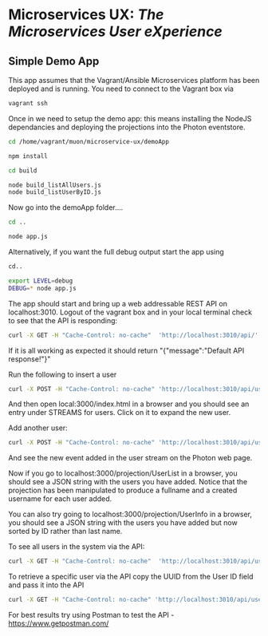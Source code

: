 # Microservices UX:  *The Microservices User eXperience*
## Simple Demo App

This app assumes that the Vagrant/Ansible Microservices platform has been deployed and is running. You need to connect to the Vagrant box via

```bash
vagrant ssh
```

Once in we need to setup the demo app: this means installing the NodeJS dependancies and deploying the projections into the Photon eventstore.

```bash
cd /home/vagrant/muon/microservice-ux/demoApp

npm install

cd build

node build_listAllUsers.js
node build_listUserByID.js
```
Now go into the demoApp folder....
```bash
cd ..

node app.js
```

Alternatively, if you want the full debug output start the app using
```bash
cd..

export LEVEL=debug
DEBUG=* node app.js
```

The app should start and bring up a web addressable REST API on localhost:3010. Logout of the vagrant box and in your local terminal check to see that the API is responding:
```bash
curl -X GET -H "Cache-Control: no-cache"  'http://localhost:3010/api/'
```
If it is all working as expected it should return "{"message":"Default API response!"}"

Run the following to insert a user
```bash
curl -X POST -H "Cache-Control: no-cache" 'http://localhost:3010/api/users/?fname=Charlie&lname=Brown&password=peanuts'
```

And then open local:3000/index.html in a browser and you should see an entry under STREAMS for users. Click on it to expand the new user.

Add another user:
```bash
curl -X POST -H "Cache-Control: no-cache" 'http://localhost:3010/api/users/?fname=Peppermint&lname=Patty&password=chuck'
```
And see the new event added in the user stream on the Photon web page.

Now if you go to localhost:3000/projection/UserList in a browser, you should see a JSON string with the users you have added. Notice that the projection has been manipulated to produce a fullname and a created username for each user added.

You can also try going to localhost:3000/projection/UserInfo in a browser, you should see a JSON string with the users you have added but now sorted by ID rather than last name.

To see all users in the system via the API:
```bash
curl -X GET -H "Cache-Control: no-cache"  'http://localhost:3010/api/users'
```

To retrieve a specific user via the API copy the UUID from the User ID field and pass it into the API
```bash
curl -X GET -H "Cache-Control: no-cache" 'http://localhost:3010/api/users/xxxxxxxx-xxxx-xxxx-xxxx-xxxxxxxxxxxx'
```

For best results try using Postman to test the API - https://www.getpostman.com/  
